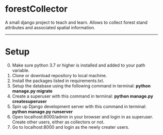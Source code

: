 # forestCollector
A small django project to teach and learn. Allows to collect forest stand attributes and associated spatial information.

---

# Setup
0. Make sure python 3.7 or higher is installed and added to your path variable.
1. Clone or download repository to local machine.
2. Install the packages listed in requirements.txt.
3. Setup the database using the following command in terminal: __python manage.py migrate__
4. Create a superuser with this command in terminal: __python manage.py createsuperuser__
5. Spin up Django development server with this command in terminal: __python manage.py runserver__
6. Open localhost:8000/admin in your browser and login in as superuser. Create other users, either as collectors or not.
7. Go to localhost:8000 and login as the newly creater users.
